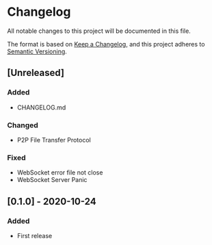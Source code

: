 # Changelog

All notable changes to this project will be documented in this file.

The format is based on [Keep a Changelog](https://keepachangelog.com/en/1.0.0/),
and this project adheres to [Semantic Versioning](https://semver.org/spec/v2.0.0.html).

## [Unreleased]

### Added

- CHANGELOG.md

### Changed

- P2P File Transfer Protocol

### Fixed

- WebSocket error file not close
- WebSocket Server Panic

## [0.1.0] - 2020-10-24

### Added

- First release

